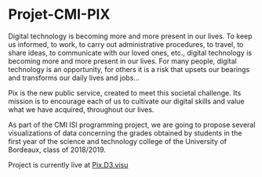 # Projet-CMI-PIX

Digital technology is becoming more and more present in our lives. To keep us informed, to work, to carry out administrative procedures, to travel, to share ideas, to communicate with our loved ones, etc., digital technology is becoming more and more present in our lives. For many people, digital technology is an opportunity, for others it is a risk that upsets our bearings and transforms our daily lives and jobs...

Pix is the new public service, created to meet this societal challenge. Its mission is to encourage each of us to cultivate our digital skills and value what we have acquired, throughout our lives.

As part of the CMI ISI programming project, we are going to propose several visualizations of data concerning the grades obtained by students in the first year of the science and technology college of the University of Bordeaux, class of 2018/2019.

Project is currently live at [Pix.D3.visu](http://exaucengarti.pythonanywhere.com/)
